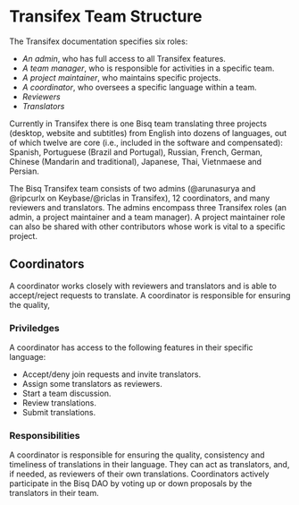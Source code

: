 # Transifex Team Structure

The Transifex documentation specifies six roles:
- *An admin*, who has full access to all Transifex features.
- *A team manager*, who is responsible for activities in a specific team.
- *A project maintainer*, who maintains specific projects.
- *A coordinator*, who oversees a specific language within a team.
- *Reviewers*
- *Translators*

Currently in Transifex there is one Bisq team translating three projects (desktop, website and subtitles) from English into dozens of languages, out of which twelve are core (i.e., included in the software and compensated): Spanish, Portuguese (Brazil and Portugal), Russian, French, German, Chinese (Mandarin and traditional), Japanese, Thai, Vietnmaese and Persian.

The Bisq Transifex team consists of two admins (@arunasurya and @ripcurlx on Keybase/@riclas in Transifex), 12 coordinators, and many reviewers and translators. The admins encompass three Transifex roles (an admin, a project maintainer and a team manager). A project maintainer role can also be shared with other contributors whose work is vital to a specific project.

## Coordinators
A coordinator works closely with reviewers and translators and is able to accept/reject requests to translate.
A coordinator is responsible for ensuring the quality, 

### Priviledges
A coordinator has access to the following features in their specific language:
- Accept/deny join requests and invite translators.
- Assign some translators as reviewers.
- Start a team discussion.
- Review translations.
- Submit translations.

### Responsibilities
A coordinator is responsible for ensuring the quality, consistency and timeliness of translations in their language.
They can act as translators, and, if needed, as reviewers of their own translations. 
Coordinators actively participate in the Bisq DAO by voting up or down proposals by the translators in their team.
